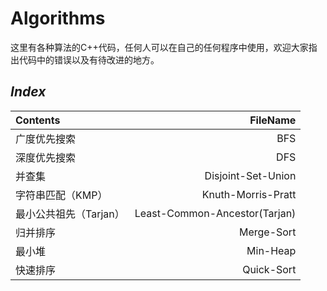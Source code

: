 # Algorithms
这里有各种算法的C++代码，任何人可以在自己的任何程序中使用，欢迎大家指出代码中的错误以及有待改进的地方。
## *Index*
| Contents | FileName |
|:-------- | --------:|
| 广度优先搜索 | BFS |
| 深度优先搜索 | DFS |
| 并查集  | Disjoint-Set-Union |
| 字符串匹配（KMP） | Knuth-Morris-Pratt |
| 最小公共祖先（Tarjan） | Least-Common-Ancestor(Tarjan) |
| 归并排序 | Merge-Sort |
| 最小堆 | Min-Heap |
| 快速排序 | Quick-Sort |
